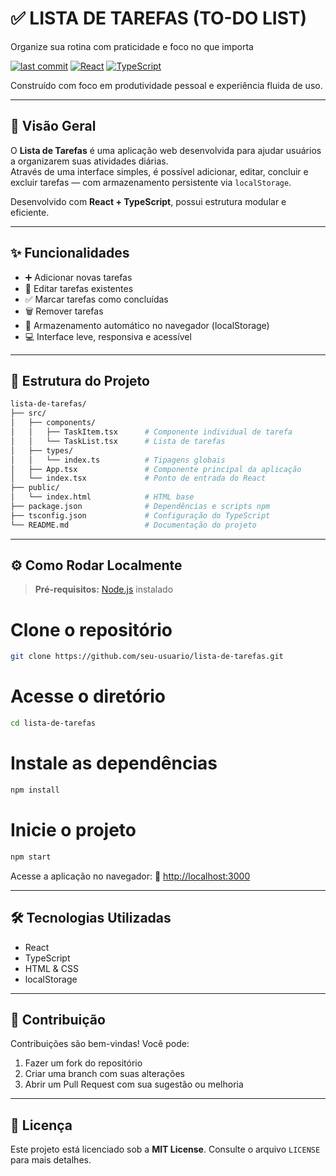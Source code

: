 # ✅ LISTA DE TAREFAS (TO-DO LIST)

Organize sua rotina com praticidade e foco no que importa

[![last commit](https://img.shields.io/github/last-commit/seu-usuario/lista-de-tarefas)](https://github.com/seu-usuario/lista-de-tarefas)
[![React](https://img.shields.io/badge/built_with-React-61DAFB?logo=react)]()
[![TypeScript](https://img.shields.io/badge/TypeScript-Compatible-blue?logo=typescript)]()

Construído com foco em produtividade pessoal e experiência fluida de uso.

---

## 🧠 Visão Geral

O **Lista de Tarefas** é uma aplicação web desenvolvida para ajudar usuários a organizarem suas atividades diárias.  
Através de uma interface simples, é possível adicionar, editar, concluir e excluir tarefas — com armazenamento persistente via `localStorage`.

Desenvolvido com **React + TypeScript**, possui estrutura modular e eficiente.

---

## ✨ Funcionalidades

- ➕ Adicionar novas tarefas  
- 📝 Editar tarefas existentes  
- ✅ Marcar tarefas como concluídas  
- 🗑️ Remover tarefas  
- 💾 Armazenamento automático no navegador (localStorage)  
- 💻 Interface leve, responsiva e acessível  

---

## 🧩 Estrutura do Projeto


```bash
lista-de-tarefas/
├── src/
│   ├── components/
│   │   ├── TaskItem.tsx      # Componente individual de tarefa
│   │   └── TaskList.tsx      # Lista de tarefas
│   ├── types/
│   │   └── index.ts          # Tipagens globais
│   ├── App.tsx               # Componente principal da aplicação
│   └── index.tsx             # Ponto de entrada do React
├── public/
│   └── index.html            # HTML base
├── package.json              # Dependências e scripts npm
├── tsconfig.json             # Configuração do TypeScript
└── README.md                 # Documentação do projeto
````

---

## ⚙️ Como Rodar Localmente

> **Pré-requisitos:** [Node.js](https://nodejs.org) instalado


# Clone o repositório
```bash
git clone https://github.com/seu-usuario/lista-de-tarefas.git
````

# Acesse o diretório
```bash
cd lista-de-tarefas
````

# Instale as dependências
```bash
npm install
````

# Inicie o projeto
```bash
npm start
````

Acesse a aplicação no navegador:
🔗 [http://localhost:3000](http://localhost:3000)

---

## 🛠️ Tecnologias Utilizadas

* React
* TypeScript
* HTML & CSS
* localStorage

---

## 🤝 Contribuição

Contribuições são bem-vindas!
Você pode:

1. Fazer um fork do repositório
2. Criar uma branch com suas alterações
3. Abrir um Pull Request com sua sugestão ou melhoria

---

## 📄 Licença

Este projeto está licenciado sob a **MIT License**.
Consulte o arquivo `LICENSE` para mais detalhes.
